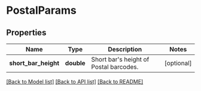 # PostalParams

## Properties
Name | Type | Description | Notes
------------ | ------------- | ------------- | -------------
**short_bar_height** | **double** | Short bar&#39;s height of Postal barcodes. | [optional] 

[[Back to Model list]](../../README.md#documentation-for-models) [[Back to API list]](../../README.md#documentation-for-api-endpoints) [[Back to README]](../../README.md)


